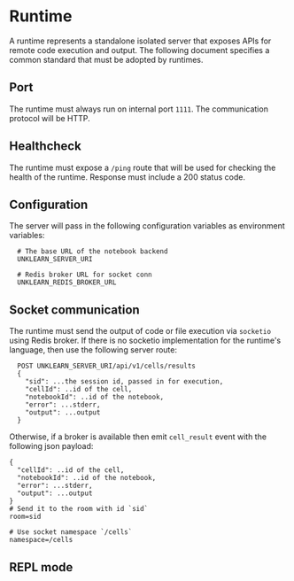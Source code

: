 # Runtime

A runtime represents a standalone isolated server that exposes APIs for remote code execution and output. The following document specifies a common standard that must be adopted by runtimes.

## Port

The runtime must always run on internal port `1111`. The communication protocol will be HTTP.

## Healthcheck

The runtime must expose a `/ping` route that will be used for checking the health of the runtime. Response must include a 200 status code.

## Configuration

The server will pass in the following configuration variables as environment variables:

```
  # The base URL of the notebook backend
  UNKLEARN_SERVER_URI
  
  # Redis broker URL for socket conn
  UNKLEARN_REDIS_BROKER_URL
```

## Socket communication

The runtime must send the output of code or file execution via `socketio` using Redis broker. If there is no socketio implementation for the runtime's language, then use the following server route:

```
  POST UNKLEARN_SERVER_URI/api/v1/cells/results
  {
    "sid": ...the session id, passed in for execution,
    "cellId": ..id of the cell,
    "notebookId": ..id of the notebook,
    "error": ...stderr,
    "output": ...output
  }
```

Otherwise, if a broker is available then emit `cell_result` event with the following json payload:

```
{
  "cellId": ..id of the cell,
  "notebookId": ..id of the notebook,
  "error": ...stderr,
  "output": ...output
}
# Send it to the room with id `sid`
room=sid

# Use socket namespace `/cells`
namespace=/cells

```


## REPL mode
